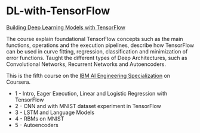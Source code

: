 # DL-with-TensorFlow

[Building Deep Learning Models with TensorFlow](https://www.coursera.org/learn/building-deep-learning-models-with-tensorflow/)

The course explain foundational TensorFlow concepts such as the main functions, operations and the execution pipelines, describe how TensorFlow can be used in curve fitting, regression, classification and minimization of error functions. Taught the different types of Deep Architectures, such as Convolutional Networks, Recurrent Networks and Autoencoders.


This is the fifth course on the [IBM AI Engineering Specialization](https://www.coursera.org/professional-certificates/ai-engineer) on Coursera.

* 1 - Intro, Eager Execution, Linear and Logistic Regression with TensorFlow
* 2 - CNN and with MNIST dataset experiment in TensorFlow
* 3 - LSTM and Language Models
* 4 - RBMs on MNIST
* 5 - Autoencoders